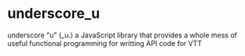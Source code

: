 # underscore_u
underscore "u" (_u.) a JavaScript library that provides a whole mess of useful functional programming for writting API code for VTT
